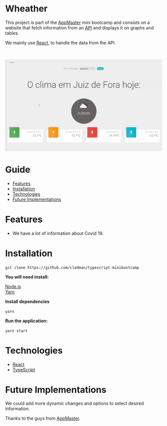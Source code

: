 # Wheather

This project is part of the [AppMaster](https://www.linkedin.com/company/appmasters.io/?originalSubdomain=br) mini bootcamp and consists on a website that fetch information from an [API](https://openweathermap.org) and displays it on graphs and tables.

We mainly use [React](https://reactjs.org), to handle the data from the API.

<br />
<p align="center">
    <img src=".github/preview.gif"/>
</p>

# Guide

* [Features](#features)
* [Installation](#installation)
* [Technologies](#technologies)
* [Future Implementations](#future-implementations)


# Features

*  We have a lot of information about Covid 19.

# Installation
`git clone https://github.com/cledman/typescript-minibootcamp`

**You will need install:**

 [Node.js](https://nodejs.org/en/download/) <br />
 [Yarn](https://classic.yarnpkg.com/en/) 

**Install dependencies**

```yarn ```


**Run the application:**

```yarn start```

# Technologies

* [React](https://reactjs.org)
* [TypeScript](https://www.typescriptlang.org/)

# Future Implementations

We could add more dynamic changes and options to select desired information.

Thanks to the guys from  [AppMaster](https://www.linkedin.com/company/appmasters.io/?originalSubdomain=br).
##